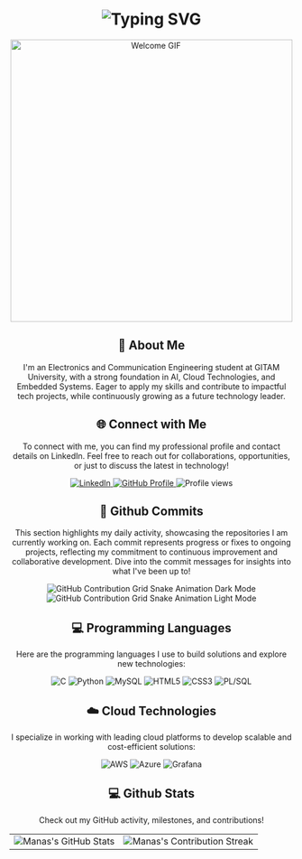 <div align="center">
    <h1><img src="https://readme-typing-svg.herokuapp.com?font=Jetbrains+mono&size=40&duration=3000&color=33FF33&center=true&vCenter=true&width=435&lines=Hey..+I'm+Manas;Welcome+to..;..my+Github..;" alt="Typing SVG"/></h1>
    <p><img src="https://c.tenor.com/SOVMSXmWB1cAAAAC/welcome.gif" alt="Welcome GIF" width="500"/></p>
</div>

<div align="center">
    <h2>🚀 About Me</h2>
    <p>I'm an Electronics and Communication Engineering student at GITAM University, with a strong foundation in AI, Cloud Technologies, and Embedded Systems. Eager to apply my skills and contribute to impactful tech projects, while continuously growing as a future technology leader.</p>
</div>

<div align="center">
<h2 align="center" class="section-heading">🌐 Connect with Me</h2>
<p> To connect with me, you can find my professional profile and contact details on LinkedIn. Feel free to reach out for collaborations, opportunities, or just to discuss the latest in technology!</p>
<div align="center">
  <a href="https://www.linkedin.com/in/manas-ranjan-p-766242224/">
    <img src="https://img.shields.io/badge/ManasRanjanPati-0077B5?style=for-the-badge&logo=linkedin&logoColor=white" alt="LinkedIn"/>
  </a>
  <a href="https://github.com/ManasDevHub" target="_blank">
    <img src="https://img.shields.io/badge/View%20on%20GitHub-%230077B5.svg?&style=for-the-badge&logo=github&logoColor=white" alt="GitHub Profile"/>
  </a>
  <img src="https://komarev.com/ghpvc/?username=ManasDevHub&style=for-the-badge" alt="Profile views" />
</div>

<div align="center">
  <h2>🚀 Github Commits</h2>
    <p>This section highlights my daily activity, showcasing the repositories I am currently working on. Each commit represents progress or fixes to ongoing projects, reflecting my commitment to continuous improvement and collaborative development. Dive into the commit messages for insights into what I've been up to!</p>
  <img src="https://raw.githubusercontent.com/ManasDevHub/ManasDevHub/output/github-contribution-grid-snake-dark.svg#gh-dark-mode-only" alt="GitHub Contribution Grid Snake Animation Dark Mode"/>
  <img src="https://raw.githubusercontent.com/ManasDevHub/ManasDevHub/output/github-contribution-grid-snake.svg#gh-light-mode-only" alt="GitHub Contribution Grid Snake Animation Light Mode"/>
</div>

<h2 align="center" class="section-heading">💻 Programming Languages</h2>
<p>Here are the programming languages I use to build solutions and explore new technologies:</p>
<div align="center">
  <img src="https://img.shields.io/badge/C-00599C?style=for-the-badge&logo=c&logoColor=white" alt="C"/>
  <img src="https://img.shields.io/badge/Python-3776AB?style=for-the-badge&logo=python&logoColor=white" alt="Python"/>
  <img src="https://img.shields.io/badge/MySQL-4479A1?style=for-the-badge&logo=mysql&logoColor=white" alt="MySQL"/>
  <img src="https://img.shields.io/badge/HTML5-E34F26?style=for-the-badge&logo=html5&logoColor=white" alt="HTML5"/>
  <img src="https://img.shields.io/badge/CSS3-1572B6?style=for-the-badge&logo=css3&logoColor=white" alt="CSS3"/>
  <img src="https://img.shields.io/badge/PL/SQL-336791?style=for-the-badge&logo=oracle&logoColor=white" alt="PL/SQL"/>
</div>

<h2 align="center" class="section-heading">☁️ Cloud Technologies</h2>
<p>I specialize in working with leading cloud platforms to develop scalable and cost-efficient solutions:</p>
<div align="center">
  <img src="https://img.shields.io/badge/AWS-FF9900?style=for-the-badge&logo=amazonaws&logoColor=white" alt="AWS"/>
  <img src="https://img.shields.io/badge/Azure-0089D6?style=for-the-badge&logo=microsoftazure&logoColor=white" alt="Azure"/>
  <img src="https://img.shields.io/badge/Grafana-F46800?style=for-the-badge&logo=grafana&logoColor=white" alt="Grafana"/>
</div>

<div align="center">
<h2 align="center" class="section-heading"> 💻 Github Stats</h2>
<p>Check out my GitHub activity, milestones, and contributions!</p>
 <table align="center" width="100%" height="100%" >
    <tr>
       <td><img style="border: none;" src="https://github-profile-summary-cards.vercel.app/api/cards/profile-details?username=ManasDevHub&theme=github_dark" alt="Manas's GitHub Stats"/></td>   
       <td><img style="border: none;" src="https://github-readme-streak-stats.herokuapp.com/?user=ManasDevHub&theme=merko" alt="Manas's Contribution Streak"/></td>
    </tr>
 </table>

 <table align="center" width="100%" height="100%" >
    <tr>
        <td><img style="border: none;" src="https://github-profile-summary-cards.vercel.app/api/cards/stats?username=ManasDevHub&theme=github_dark" alt="Manas's GitHub Stats"/></td>
        <td><img style="border: none;" src="https://github-profile-summary-cards.vercel.app/api/cards/productive-time?username=ManasDevHub&theme=github_dark&utcOffset=5.5" alt="Manas's Productive Time"/></td>
        <td><img style="border: none;" src="https://github-profile-summary-cards.vercel.app/api/cards/repos-per-language?username=ManasDevHub&theme=github_dark" alt="Languages Used"/></td>
        <td><img style="border: none;" src="https://github-profile-summary-cards.vercel.app/api/cards/most-commit-language?username=ManasDevHub&theme=github_dark" alt="Most Commit Language"/></td>
    </tr>
 </table>
</div>
